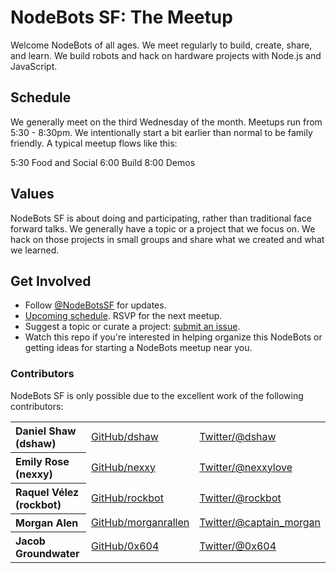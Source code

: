NodeBots SF: The Meetup
=======================

Welcome NodeBots of all ages. We meet regularly to build, create, share, and learn. We build robots and hack on hardware projects with Node.js and JavaScript.

## Schedule

We generally meet on the third Wednesday of the month. Meetups run from 5:30 - 8:30pm. We intentionally start a bit earlier than normal to be family friendly. A typical meetup flows like this:

5:30 Food and Social
6:00 Build
8:00 Demos

## Values

NodeBots SF is about doing and participating, rather than traditional face forward talks. We generally have a topic or a project that we focus on. We hack on those projects in small groups and share what we created and what we learned.

## Get Involved

- Follow [@NodeBotsSF](https://twitter.com/nodebotssf) for updates.
- [Upcoming schedule](http://lanyrd.com/series/nodebotssf/). RSVP for the next meetup.
- Suggest a topic or curate a project: [submit an issue](https://github.com/nodebots/sf/issues).
- Watch this repo if you're interested in helping organize this NodeBots or getting ideas for starting a NodeBots meetup near you.

### Contributors

NodeBots SF is only possible due to the excellent work of the following contributors:

<table><tbody>
<tr><th align="left">Daniel Shaw (dshaw)</th><td><a href="https://github.com/dshaw">GitHub/dshaw</a></td><td><a href="http://twitter.com/dshaw">Twitter/@dshaw</a></td></tr>
<tr><th align="left">Emily Rose (nexxy)</th><td><a href="https://github.com/nexxy/">GitHub/nexxy</a></td><td><a href="http://twitter.com/nexxylove">Twitter/@nexxylove</a></td></tr>
<tr><th align="left">Raquel Vélez (rockbot)</th><td><a href="https://github.com/rockbot">GitHub/rockbot</a></td><td><a href="http://twitter.com/rockbot">Twitter/@rockbot</a></td></tr>
<tr><th align="left">Morgan Alen</th><td><a href="https://github.com/morganrallen">GitHub/morganrallen</a></td><td><a href="http://twitter.com/captain_morgan">Twitter/@captain_morgan</a></td></tr>
<tr><th align="left">Jacob Groundwater</th><td><a href="https://github.com/0x604">GitHub/0x604</a></td><td><a href="http://twitter.com/0x604">Twitter/@0x604</a></td></tr>
</tbody></table>
